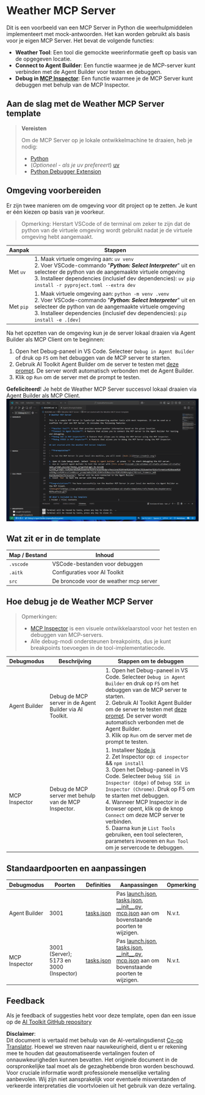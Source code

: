 <!--
CO_OP_TRANSLATOR_METADATA:
{
  "original_hash": "999c5e7623c1e2d5e5a07c2feb39eb67",
  "translation_date": "2025-07-14T08:29:50+00:00",
  "source_file": "10-StreamliningAIWorkflowsBuildingAnMCPServerWithAIToolkit/lab3/code/weather_mcp/README.md",
  "language_code": "nl"
}
-->
# Weather MCP Server

Dit is een voorbeeld van een MCP Server in Python die weerhulpmiddelen implementeert met mock-antwoorden. Het kan worden gebruikt als basis voor je eigen MCP Server. Het bevat de volgende functies:

- **Weather Tool**: Een tool die gemockte weerinformatie geeft op basis van de opgegeven locatie.
- **Connect to Agent Builder**: Een functie waarmee je de MCP-server kunt verbinden met de Agent Builder voor testen en debuggen.
- **Debug in [MCP Inspector](https://github.com/modelcontextprotocol/inspector)**: Een functie waarmee je de MCP Server kunt debuggen met behulp van de MCP Inspector.

## Aan de slag met de Weather MCP Server template

> **Vereisten**
>
> Om de MCP Server op je lokale ontwikkelmachine te draaien, heb je nodig:
>
> - [Python](https://www.python.org/)
> - (*Optioneel - als je uv prefereert*) [uv](https://github.com/astral-sh/uv)
> - [Python Debugger Extension](https://marketplace.visualstudio.com/items?itemName=ms-python.debugpy)

## Omgeving voorbereiden

Er zijn twee manieren om de omgeving voor dit project op te zetten. Je kunt er één kiezen op basis van je voorkeur.

> Opmerking: Herstart VSCode of de terminal om zeker te zijn dat de python van de virtuele omgeving wordt gebruikt nadat je de virtuele omgeving hebt aangemaakt.

| Aanpak | Stappen |
| ------- | ------- |
| Met `uv` | 1. Maak virtuele omgeving aan: `uv venv` <br>2. Voer VSCode-commando "***Python: Select Interpreter***" uit en selecteer de python van de aangemaakte virtuele omgeving <br>3. Installeer dependencies (inclusief dev dependencies): `uv pip install -r pyproject.toml --extra dev` |
| Met `pip` | 1. Maak virtuele omgeving aan: `python -m venv .venv` <br>2. Voer VSCode-commando "***Python: Select Interpreter***" uit en selecteer de python van de aangemaakte virtuele omgeving<br>3. Installeer dependencies (inclusief dev dependencies): `pip install -e .[dev]` |

Na het opzetten van de omgeving kun je de server lokaal draaien via Agent Builder als MCP Client om te beginnen:
1. Open het Debug-paneel in VS Code. Selecteer `Debug in Agent Builder` of druk op `F5` om het debuggen van de MCP server te starten.
2. Gebruik AI Toolkit Agent Builder om de server te testen met [deze prompt](../../../../../../../../../../open_prompt_builder). De server wordt automatisch verbonden met de Agent Builder.
3. Klik op `Run` om de server met de prompt te testen.

**Gefeliciteerd**! Je hebt de Weather MCP Server succesvol lokaal draaien via Agent Builder als MCP Client.
![DebugMCP](https://raw.githubusercontent.com/microsoft/windows-ai-studio-templates/refs/heads/dev/mcpServers/mcp_debug.gif)

## Wat zit er in de template

| Map / Bestand | Inhoud                                      |
| ------------- | ------------------------------------------- |
| `.vscode`     | VSCode-bestanden voor debuggen              |
| `.aitk`       | Configuraties voor AI Toolkit                |
| `src`         | De broncode voor de weather mcp server      |

## Hoe debug je de Weather MCP Server

> Opmerkingen:
> - [MCP Inspector](https://github.com/modelcontextprotocol/inspector) is een visuele ontwikkelaarstool voor het testen en debuggen van MCP-servers.
> - Alle debug-modi ondersteunen breakpoints, dus je kunt breakpoints toevoegen in de tool-implementatiecode.

| Debugmodus | Beschrijving | Stappen om te debuggen |
| ---------- | ------------ | ---------------------- |
| Agent Builder | Debug de MCP server in de Agent Builder via AI Toolkit. | 1. Open het Debug-paneel in VS Code. Selecteer `Debug in Agent Builder` en druk op `F5` om het debuggen van de MCP server te starten.<br>2. Gebruik AI Toolkit Agent Builder om de server te testen met [deze prompt](../../../../../../../../../../open_prompt_builder). De server wordt automatisch verbonden met de Agent Builder.<br>3. Klik op `Run` om de server met de prompt te testen. |
| MCP Inspector | Debug de MCP server met behulp van de MCP Inspector. | 1. Installeer [Node.js](https://nodejs.org/)<br> 2. Zet Inspector op: `cd inspector` && `npm install` <br> 3. Open het Debug-paneel in VS Code. Selecteer `Debug SSE in Inspector (Edge)` of `Debug SSE in Inspector (Chrome)`. Druk op F5 om te starten met debuggen.<br> 4. Wanneer MCP Inspector in de browser opent, klik op de knop `Connect` om deze MCP server te verbinden.<br> 5. Daarna kun je `List Tools` gebruiken, een tool selecteren, parameters invoeren en `Run Tool` om je servercode te debuggen.<br> |

## Standaardpoorten en aanpassingen

| Debugmodus | Poorten | Definities | Aanpassingen | Opmerking |
| ---------- | ------- | ---------- | ------------ | --------- |
| Agent Builder | 3001 | [tasks.json](../../../../../../10-StreamliningAIWorkflowsBuildingAnMCPServerWithAIToolkit/lab3/code/weather_mcp/.vscode/tasks.json) | Pas [launch.json](../../../../../../10-StreamliningAIWorkflowsBuildingAnMCPServerWithAIToolkit/lab3/code/weather_mcp/.vscode/launch.json), [tasks.json](../../../../../../10-StreamliningAIWorkflowsBuildingAnMCPServerWithAIToolkit/lab3/code/weather_mcp/.vscode/tasks.json), [\_\_init\_\_.py](../../../../../../10-StreamliningAIWorkflowsBuildingAnMCPServerWithAIToolkit/lab3/code/weather_mcp/src/__init__.py), [mcp.json](../../../../../../10-StreamliningAIWorkflowsBuildingAnMCPServerWithAIToolkit/lab3/code/weather_mcp/.aitk/mcp.json) aan om bovenstaande poorten te wijzigen. | N.v.t. |
| MCP Inspector | 3001 (Server); 5173 en 3000 (Inspector) | [tasks.json](../../../../../../10-StreamliningAIWorkflowsBuildingAnMCPServerWithAIToolkit/lab3/code/weather_mcp/.vscode/tasks.json) | Pas [launch.json](../../../../../../10-StreamliningAIWorkflowsBuildingAnMCPServerWithAIToolkit/lab3/code/weather_mcp/.vscode/launch.json), [tasks.json](../../../../../../10-StreamliningAIWorkflowsBuildingAnMCPServerWithAIToolkit/lab3/code/weather_mcp/.vscode/tasks.json), [\_\_init\_\_.py](../../../../../../10-StreamliningAIWorkflowsBuildingAnMCPServerWithAIToolkit/lab3/code/weather_mcp/src/__init__.py), [mcp.json](../../../../../../10-StreamliningAIWorkflowsBuildingAnMCPServerWithAIToolkit/lab3/code/weather_mcp/.aitk/mcp.json) aan om bovenstaande poorten te wijzigen. | N.v.t. |

## Feedback

Als je feedback of suggesties hebt voor deze template, open dan een issue op de [AI Toolkit GitHub repository](https://github.com/microsoft/vscode-ai-toolkit/issues)

**Disclaimer**:  
Dit document is vertaald met behulp van de AI-vertalingsdienst [Co-op Translator](https://github.com/Azure/co-op-translator). Hoewel we streven naar nauwkeurigheid, dient u er rekening mee te houden dat geautomatiseerde vertalingen fouten of onnauwkeurigheden kunnen bevatten. Het originele document in de oorspronkelijke taal moet als de gezaghebbende bron worden beschouwd. Voor cruciale informatie wordt professionele menselijke vertaling aanbevolen. Wij zijn niet aansprakelijk voor eventuele misverstanden of verkeerde interpretaties die voortvloeien uit het gebruik van deze vertaling.